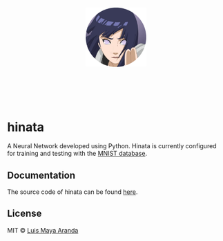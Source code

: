 <br><br>

<p align="center">
<a href="https://github.com/LuisMaya"><img width="140" src="./website/images/logo.png" alt="hinata logo"></a>
</p>
<br>

<br><br>

# hinata
A Neural Network developed using Python. Hinata is currently configured for training and testing with the [MNIST database](https://en.wikipedia.org/wiki/MNIST_database).

## Documentation

The source code of hinata can be found [here](./src/).

## License

MIT &copy; [Luis Maya Aranda](https://github.com/LuisMaya)